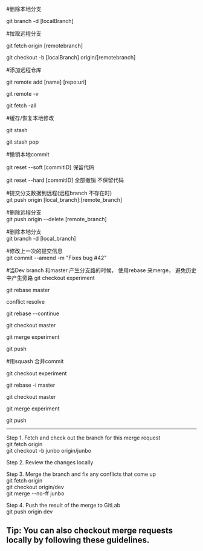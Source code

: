 #删除本地分支

git branch -d [localBranch]

#拉取远程分支

git fetch origin [remotebranch]

git checkout -b [localBranch] origin/[remotebranch]

#添加远程仓库

git remote add [name] [repo:uri]

git remote -v

git fetch -all

#缓存/恢复本地修改

git stash

git stash pop

#撤销本地commit

git reset --soft [commitID]    保留代码

git reset --hard [commitID]    全部撤销 不保留代码

#提交分支数据到远程(远程branch 不存在时)  
git push origin [local_branch]:[remote_branch]

#删除远程分支  
git push origin --delete [remote_branch]

#删除本地分支  
git branch -d [local_branch]

#修改上一次的提交信息  
git commit --amend -m "Fixes bug #42"

#当Dev branch 和master 产生分支路的时候， 使用rebase 来merge， 避免历史中产生旁路
git checkout experiment

git rebase master

  conflict resolve
  
git rebase --continue


git checkout master

git merge experiment

git push


#用squash 合并commit

git checkout experiment

git rebase -i master


git checkout master

git merge experiment

git push

----------------------------------------------------------------------
Step 1. Fetch and check out the branch for this merge request  
git fetch origin  
git checkout -b junbo origin/junbo  

Step 2. Review the changes locally  

Step 3. Merge the branch and fix any conflicts that come up  
git fetch origin  
git checkout origin/dev  
git merge --no-ff junbo  

Step 4. Push the result of the merge to GitLab  
git push origin dev  

Tip: You can also checkout merge requests locally by following these guidelines.
-----------------------------------------------------------------------

